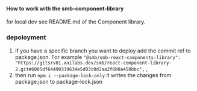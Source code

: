 #### How to work with the smb-component-library

for local dev see README.md of the Component library.

### depoloyment

1. if you have a specific branch you want to deploy add the commit ref to package.json. For example
   `"@smb/smb-react-components-library": "https://gitsrv01.xailabs.dev/smb/react-component-library-2.git#6005df64490319634e5d03c0d2aa2f8b0a458bbc",` ,
2. then run `npm i --package-lock-only` it writes the changes from package.json to package-lock.json
